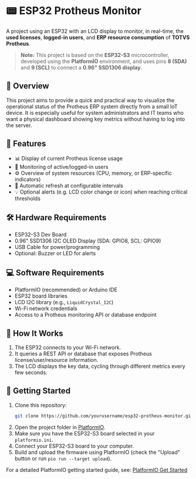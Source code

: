 # 📟 ESP32 Protheus Monitor

A project using an ESP32 with an LCD display to monitor, in real-time, the **used licenses**, **logged-in users**, and **ERP resource consumption** of **TOTVS Protheus**.

> **Note:** This project is based on the **ESP32-S3** microcontroller, developed using the **PlatformIO** environment, and uses pins **8 (SDA)** and **9 (SCL)** to connect a **0.96" SSD1306 display**.

## 🧩 Overview

This project aims to provide a quick and practical way to visualize the operational status of the Protheus ERP system directly from a small IoT device. It is especially useful for system administrators and IT teams who want a physical dashboard showing key metrics without having to log into the server.

## 🔧 Features

- 📊 Display of current Protheus license usage
- 👥 Monitoring of active/logged-in users
- ⚙️ Overview of system resources (CPU, memory, or ERP-specific indicators)
- 🔄 Automatic refresh at configurable intervals
- 💡 Optional alerts (e.g. LCD color change or icon) when reaching critical thresholds

## 🛠️ Hardware Requirements

- ESP32-S3 Dev Board
- 0.96" SSD1306 I2C OLED Display (SDA: GPIO8, SCL: GPIO9)
- USB Cable for power/programming
- Optional: Buzzer or LED for alerts

## 💻 Software Requirements

- PlatformIO (recommended) or Arduino IDE
- ESP32 board libraries
- LCD I2C library (e.g., `LiquidCrystal_I2C`)
- Wi-Fi network credentials
- Access to a Protheus monitoring API or database endpoint

## 🔌 How It Works

1. The ESP32 connects to your Wi-Fi network.
2. It queries a REST API or database that exposes Protheus license/user/resource information.
3. The LCD displays the key data, cycling through different metrics every few seconds.

## 🚀 Getting Started

1. Clone this repository:
   ```bash
   git clone https://github.com/yourusername/esp32-protheus-monitor.git
   ```
2. Open the project folder in [PlatformIO](https://platformio.org/install).
3. Make sure you have the ESP32-S3 board selected in your `platformio.ini`.
4. Connect your ESP32-S3 board to your computer.
5. Build and upload the firmware using PlatformIO (check the "Upload" button or run `pio run --target upload`).

For a detailed PlatformIO getting started guide, see: [PlatformIO Get Started](https://docs.platformio.org/en/latest/introduction/quickstart.html)
